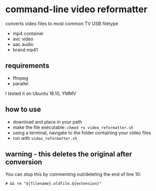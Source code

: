 # command-line video reformatter

converts video files to most common TV USB filetype

* mp4 container
* avc video
* aac audio
* brand mp41

## requirements

* ffmpeg
* parallel

I tested it on Ubuntu 18.10, YMMV

## how to use

* download and place in your path
* make the file executable: `chmod +x video_reformatter.sh`
* using a terminal, navigate to the folder containing your video files
* run with `video_reformatter.sh`

## warning - this deletes the original after conversion

You can stop this by commenting out/deleting the end of line 10:

`# && rm "${filename}.oldfile.${extension}"`